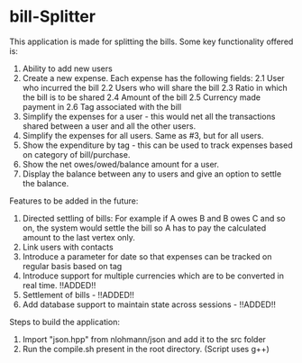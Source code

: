 # bill-Splitter
This application is made for splitting the bills. Some key functionality offered is:
1. Ability to add new users
2. Create a new expense. Each expense has the following fields:
    2.1 User who incurred the bill
    2.2 Users who will share the bill
    2.3 Ratio in which the bill is to be shared
    2.4 Amount of the bill
    2.5 Currency made payment in
    2.6 Tag associated with the bill
3. Simplify the expenses for a user - this would net all the transactions shared between a user and all the other users.
4. Simplify the expenses for all users. Same as #3, but for all users.
5. Show the expenditure by tag - this can be used to track expenses based on category of bill/purchase.
6. Show the net owes/owed/balance amount for a user.
7. Display the balance between any to users and give an option to settle the balance.

Features to be added in the future:
1. Directed settling of bills: For example if A owes B and B owes C and so on, the system would settle the bill so A has to pay the calculated amount to the last vertex only.
2. Link users with contacts
3. Introduce a parameter for date so that expenses can be tracked on regular basis based on tag
4. Introduce support for multiple currencies which are to be converted in real time. !!ADDED!!
5. Settlement of bills - !!ADDED!!
6. Add database support to maintain state across sessions - !!ADDED!!

Steps to build the application:
1. Import "json.hpp" from nlohmann/json and add it to the src folder
2. Run the compile.sh present in the root directory. (Script uses g++)

